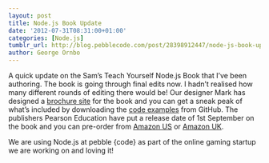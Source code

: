 ```yaml
---
layout: post
title: Node.js Book Update
date: '2012-07-31T08:31:00+01:00'
categories: [Node.js]
tumblr_url: http://blog.pebblecode.com/post/28398912447/node-js-book-update
author: George Ornbo
---
```

<p>A quick update on the Sam&rsquo;s Teach Yourself Node.js Book that I&rsquo;ve been authoring. The book is going through final edits now. I hadn&rsquo;t realised how many different rounds of editing there would be! Our designer Mark has designed a <a href="http://nodejsbook.io/">brochure site</a> for the book and you can get a sneak peak of what&rsquo;s included by downloading the <a href="https://github.com/shapeshed/nodejsbook.io.examples/zipball/master">code examples</a> from GitHub. The publishers Pearson Education have put a release date of 1st September on the book and you can pre-order from <a href="http://www.amazon.com/Teach-Yourself-Node-js-Hours-Yourself/dp/0672335956">Amazon US</a> or <a href="http://www.amazon.co.uk/Teach-Yourself-Node-js-Hours-Yourself/dp/0672335956">Amazon UK</a>.</p>

<p>We are using Node.js at pebble {code} as part of the online gaming startup we are working on and loving it!</p>

